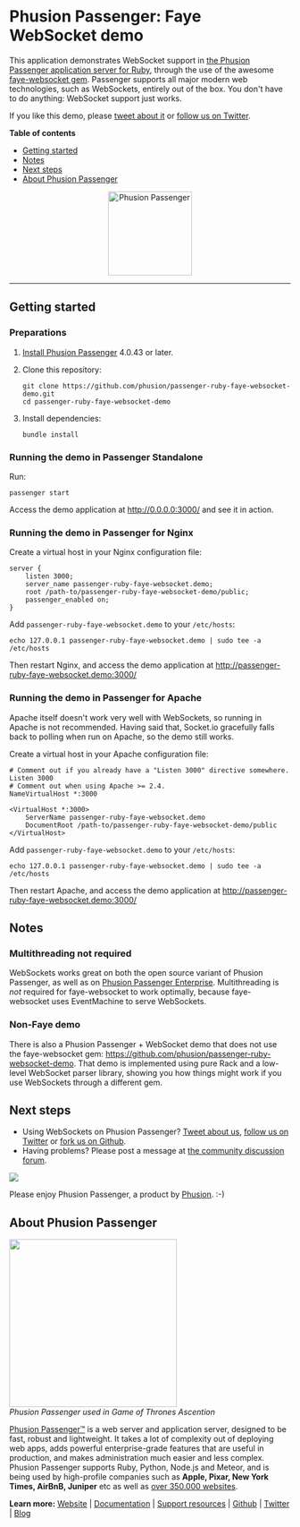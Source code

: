 # Phusion Passenger: Faye WebSocket demo

This application demonstrates WebSocket support in [the Phusion Passenger application server for Ruby](https://www.phusionpassenger.com/), through the use of the awesome [faye-websocket gem](https://github.com/faye/faye-websocket-ruby). Passenger supports all major modern web technologies, such as WebSockets, entirely out of the box. You don't have to do anything: WebSocket support just works.

If you like this demo, please [tweet about it](https://twitter.com/share) or [follow us on Twitter](https://twitter.com/phusion_nl).

**Table of contents**

 * [Getting started](#getting_started)
 * [Notes](#notes)
 * [Next steps](#next_steps)
 * [About Phusion Passenger](#about)

<center><img src="http://blog.phusion.nl/wp-content/uploads/2012/07/Passenger_chair_256x256.jpg" width="150" height="150" alt="Phusion Passenger"></center>

-------------------------------------------------------

<a name="getting_started"></a>
## Getting started

### Preparations

 1. [Install Phusion Passenger](https://www.phusionpassenger.com/) 4.0.43 or later.
 2. Clone this repository:

        git clone https://github.com/phusion/passenger-ruby-faye-websocket-demo.git
        cd passenger-ruby-faye-websocket-demo

 3. Install dependencies:

        bundle install

### Running the demo in Passenger Standalone

Run:

    passenger start

Access the demo application at http://0.0.0.0:3000/ and see it in action.

### Running the demo in Passenger for Nginx

Create a virtual host in your Nginx configuration file:

    server {
        listen 3000;
        server_name passenger-ruby-faye-websocket.demo;
        root /path-to/passenger-ruby-faye-websocket-demo/public;
        passenger_enabled on;
    }

Add `passenger-ruby-faye-websocket.demo` to your `/etc/hosts`:

    echo 127.0.0.1 passenger-ruby-faye-websocket.demo | sudo tee -a /etc/hosts

Then restart Nginx, and access the demo application at http://passenger-ruby-faye-websocket.demo:3000/

### Running the demo in Passenger for Apache

Apache itself doesn't work very well with WebSockets, so running in Apache is not recommended. Having said that, Socket.io gracefully falls back to polling when run on Apache, so the demo still works.

Create a virtual host in your Apache configuration file:

    # Comment out if you already have a "Listen 3000" directive somewhere.
    Listen 3000
    # Comment out when using Apache >= 2.4.
    NameVirtualHost *:3000

    <VirtualHost *:3000>
        ServerName passenger-ruby-faye-websocket.demo
        DocumentRoot /path-to/passenger-ruby-faye-websocket-demo/public
    </VirtualHost>

Add `passenger-ruby-faye-websocket.demo` to your `/etc/hosts`:

    echo 127.0.0.1 passenger-ruby-faye-websocket.demo | sudo tee -a /etc/hosts

Then restart Apache, and access the demo application at http://passenger-ruby-faye-websocket.demo:3000/

<a name="notes"></a>
## Notes

### Multithreading not required

WebSockets works great on both the open source variant of Phusion Passenger, as well as on [Phusion Passenger Enterprise](https://www.phusionpassenger.com/). Multithreading is *not* required for faye-websocket to work optimally, because faye-websocket uses EventMachine to serve WebSockets.

### Non-Faye demo

There is also a Phusion Passenger + WebSocket demo that does not use the faye-websocket gem: https://github.com/phusion/passenger-ruby-websocket-demo. That demo is implemented using pure Rack and a low-level WebSocket parser library, showing you how things might work if you use WebSockets through a different gem.

<a name="next_steps"></a>
## Next steps

 * Using WebSockets on Phusion Passenger? [Tweet about us](https://twitter.com/share), [follow us on Twitter](https://twitter.com/phusion_nl) or [fork us on Github](https://github.com/phusion/passenger).
 * Having problems? Please post a message at [the community discussion forum](https://groups.google.com/d/forum/phusion-passenger).

[<img src="http://www.phusion.nl/assets/logo.png">](http://www.phusion.nl/)

Please enjoy Phusion Passenger, a product by [Phusion](http://www.phusion.nl/). :-)

<a name="about"></a>
## About Phusion Passenger

<a href="http://vimeo.com/phusionnl/review/80475623/c16e940d1f"><img src="http://blog.phusion.nl/wp-content/uploads/2014/05/GameOfThronesVideo.png" height="300"></a><br><em>Phusion Passenger used in Game of Thrones Ascention</em>

[Phusion Passenger™](https://www.phusionpassenger.com/) is a web server and application server, designed to be fast, robust and lightweight. It takes a lot of complexity out of deploying web apps, adds powerful enterprise-grade features that are useful in production, and makes administration much easier and less complex. Phusion Passenger supports Ruby, Python, Node.js and Meteor, and is being used by high-profile companies such as **Apple, Pixar, New York Times, AirBnB, Juniper** etc as well as [over 350.000 websites](http://trends.builtwith.com/Web-Server/Phusion-Passenger).

**Learn more:** [Website](https://www.phusionpassenger.com/) | [Documentation](https://www.phusionpassenger.com/documentation_and_support) | [Support resources](https://www.phusionpassenger.com/documentation_and_support) | [Github](https://github.com/phusion/passenger) | [Twitter](https://twitter.com/phusion_nl) | [Blog](http://blog.phusion.nl/)
